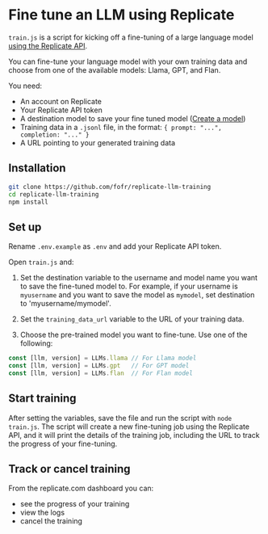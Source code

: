 # Fine tune an LLM using Replicate

`train.js` is a script for kicking off a fine-tuning of a large language model [using the Replicate API](https://replicate.com/docs/guides/fine-tune-a-language-model).

You can fine-tune your language model with your own training data and choose from one of the available models: Llama, GPT, and Flan.

You need:

- An account on Replicate
- Your Replicate API token
- A destination model to save your fine tuned model ([Create a model](https://replicate.com/create))
- Training data in a `.jsonl` file, in the format: `{ prompt: "...", completion: "..." }`
- A URL pointing to your generated training data

## Installation

```sh
git clone https://github.com/fofr/replicate-llm-training
cd replicate-llm-training
npm install
```

## Set up

Rename `.env.example` as `.env` and add your Replicate API token.

Open `train.js` and:

1. Set the destination variable to the username and model name you want to save the fine-tuned model to. For example, if your username is `myusername` and you want to save the model as `mymodel`, set destination to 'myusername/mymodel'.

2. Set the `training_data_url` variable to the URL of your training data.

3. Choose the pre-trained model you want to fine-tune. Use one of the following:

```js
const [llm, version] = LLMs.llama // For Llama model
const [llm, version] = LLMs.gpt   // For GPT model
const [llm, version] = LLMs.flan  // For Flan model
```

## Start training

After setting the variables, save the file and run the script with `node train.js`. The script will create a new fine-tuning job using the Replicate API, and it will print the details of the training job, including the URL to track the progress of your fine-tuning.

## Track or cancel training

From the replicate.com dashboard you can:

- see the progress of your training
- view the logs
- cancel the training
